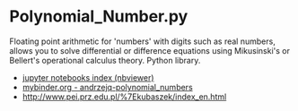 # Polynomial_Number.py
Floating point arithmetic for 'numbers' with digits such as real numbers, allows you to solve differential or difference equations using Mikusinski's or Bellert's operational calculus theory. Python library. 
* [jupyter notebooks index (nbviewer)](index.ipynb)
* [mybinder.org - andrzejq-polynomial_numbers](https://hub.mybinder.org/user/andrzejq-polynomial_numbers.py-aegbj6mu/tree)
* http://www.pei.prz.edu.pl/%7Ekubaszek/index_en.html
